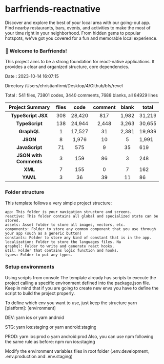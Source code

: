 # barfriends-reactnative
Discover and explore the best of your local area with our going-out app. Find nearby restaurants, bars, events, and activities to make the most of your time right in your neighborhood. From hidden gems to popular hotspots, we've got you covered for a fun and memorable local experience.

### 🚀 Welcome to Barfriends!
This project aims to be a strong foundation for react-native applications. It provides a clear and organized structure, core dependencies.

Date : 2023-10-14 16:07:15

Directory /Users/christianfirmi/Desktop/4/Github/bfs/revel

Total : 541 files, 73801 codes, 3440 comments, 7688 blanks, all 84929 lines


| Project Summary	| files	|code	|comment	|blank	|total|
| :--------: | :----------: | :---------: | :--------: | :----: | ------ |
|**TypeScript JSX**| 308 |28,420| 817 |1,982 |31,219|
|**TypeScript** |138| 24,944| 2,448| 3,263 |30,655
|**GraphQL** |1 |17,527 |31| 2,381 |19,939|
|**JSON**| 8 |1,976 |10 |5| 1,991|
|**JavaScript**| 71 |575 |9 |35 |619|
|**JSON with Comments**| 3 |159 |86 |3 |248|
|**XML** |7| 155| 0 |7| 162|
|**YAML**| 3| 36| 39| 11| 86|

### Folder structure
This template follows a very simple project structure:

```
app: This folder is your navigation structure and screens.
reactive: This folder contains all global and specialized state can be stored.
assets: Asset folder to store all images, vectors, etc.
components: Folder to store any common component that you use through your app (such as a generic button)
constants: Folder to store any kind of constant that is in the app.
localization: Folder to store the languages files. Na
graphql: Folder to write and generate react hooks. 
util: Folder that contains logic function and hooks.
types: Folder to put any types.
```

### Setup environments
Using scripts from console The template already has scripts to execute the project calling a specific environment defined into the package.json file. Keep in mind that if you are going to create new envs you have to define the script to build the project properly.

To define which env you want to use, just keep the structure yarn [platform]: [environment]

DEV: yarn ios or yarn android

STG: yarn ios:staging or yarn android:staging

PROD: yarn ios:prod o yarn android:prod
Also, you can use npm following the same rule as before: npm run ios:staging

Modify the environment variables files in root folder (.env.development, .env.production and .env.staging)
